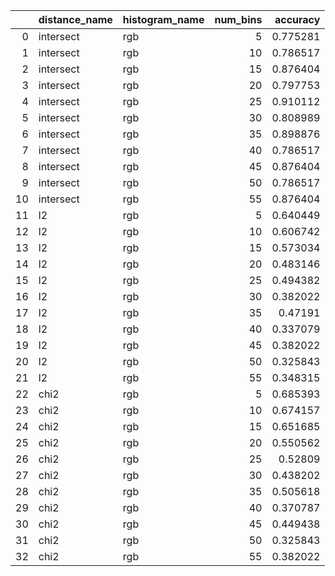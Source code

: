 |    | distance_name   | histogram_name   |   num_bins |   accuracy |
|---:|:----------------|:-----------------|-----------:|-----------:|
|  0 | intersect       | rgb              |          5 |   0.775281 |
|  1 | intersect       | rgb              |         10 |   0.786517 |
|  2 | intersect       | rgb              |         15 |   0.876404 |
|  3 | intersect       | rgb              |         20 |   0.797753 |
|  4 | intersect       | rgb              |         25 |   0.910112 |
|  5 | intersect       | rgb              |         30 |   0.808989 |
|  6 | intersect       | rgb              |         35 |   0.898876 |
|  7 | intersect       | rgb              |         40 |   0.786517 |
|  8 | intersect       | rgb              |         45 |   0.876404 |
|  9 | intersect       | rgb              |         50 |   0.786517 |
| 10 | intersect       | rgb              |         55 |   0.876404 |
| 11 | l2              | rgb              |          5 |   0.640449 |
| 12 | l2              | rgb              |         10 |   0.606742 |
| 13 | l2              | rgb              |         15 |   0.573034 |
| 14 | l2              | rgb              |         20 |   0.483146 |
| 15 | l2              | rgb              |         25 |   0.494382 |
| 16 | l2              | rgb              |         30 |   0.382022 |
| 17 | l2              | rgb              |         35 |   0.47191  |
| 18 | l2              | rgb              |         40 |   0.337079 |
| 19 | l2              | rgb              |         45 |   0.382022 |
| 20 | l2              | rgb              |         50 |   0.325843 |
| 21 | l2              | rgb              |         55 |   0.348315 |
| 22 | chi2            | rgb              |          5 |   0.685393 |
| 23 | chi2            | rgb              |         10 |   0.674157 |
| 24 | chi2            | rgb              |         15 |   0.651685 |
| 25 | chi2            | rgb              |         20 |   0.550562 |
| 26 | chi2            | rgb              |         25 |   0.52809  |
| 27 | chi2            | rgb              |         30 |   0.438202 |
| 28 | chi2            | rgb              |         35 |   0.505618 |
| 29 | chi2            | rgb              |         40 |   0.370787 |
| 30 | chi2            | rgb              |         45 |   0.449438 |
| 31 | chi2            | rgb              |         50 |   0.325843 |
| 32 | chi2            | rgb              |         55 |   0.382022 |